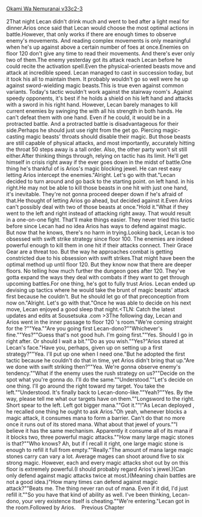 [Okami Wa Nemuranai v33c2-3](https://www.sousetsuka.com/2020/12/okami-wa-nemuranai-3323.html)
<br/><br/>
2That night Lecan didn't drink much and went to bed after a light meal for dinner.Arios once said that Lecan would choose the most optimal actions in battle.However, that only works if there are enough times to observe enemy's movements. And reading complex movements is only meaningful when he's up against above a certain number of foes at once.Enemies on floor 120 don't give any time to read their movements. And there's ever only two of them.The enemy yesterday got its attack reach Lecan before he could recite the activation spell.Even the physical-oriented beasts move and attack at incredible speed. Lecan managed to cast <Barrier> in succession today, but it took his all to maintain them. It probably wouldn't go so well were he up against sword-wielding magic beasts.This is true even against common variants. Today's tactic wouldn't work against the stairway room's <Guardians>.Against speedy opponents, it's best if he holds a shield on his left hand and attacks with a sword in his right hand. However, Lecan barely manages to kill current enemies by swinging the <Power Sword> with all his strength in both hands. He can't defeat them with one hand. Even if he could, it would be in a protracted battle. And a protracted battle is disadvantageous for their side.Perhaps he should just use <Bow of Yelvitz> right from the get go. Piercing magic-casting magic beasts' throats should disable their magic. But those beasts are still capable of physical attacks, and most importantly, accurately hitting the throat 50 steps away is a tall order. Also, the other party won't sit still either.After thinking things through, relying on <Barrier> tactic has its limit. He'll get himself in crisis right away if the <Barrier> ever goes down in the midst of battle.One thing he's thankful of is Arios's magic blocking jewel. He can rest easy letting Arios intercept the enemies."Alright. Let's go with that."Lecan decided to turn around and go back to the starting point.<Shield of Wolkan> on left hand. <Power Sword> in his right.He may not be able to kill those beasts in one hit with just one hand, it's inevitable. They're not gonna proceed deeper down if he's afraid of that.He thought of letting Arios go ahead, but decided against it.Even Arios can't possibly deal with two of those beasts at once."Hold it."What if they went to the left and right instead of attacking right away. That would result in a one-on-one fight. That'll make things easier. They never tried this tactic before since Lecan had no idea Arios has ways to defend against magic. But now that he knows, there's no harm in trying.Looking back, Lecan is too obsessed with swift strike strategy since floor 100. The enemies are indeed powerful enough to kill them in one hit if their attacks connect. Their Grace Gear are a threat too. But the way he approaches combat is getting constricted due to his obsession with swift strikes.That might have been the optimal method up until floor 120. But they know now that there are deeper floors. No telling how much further the dungeon goes after 120. They've gotta expand the ways they deal with combats if they want to get through upcoming battles.For one thing, he's got to fully trust Arios. Lecan ended up devising up tactics where he would take the brunt of magic beasts' attack first because he couldn't. But he should let go of that preconception from now on."Alright. Let's go with that."Once he was able to decide on his next move, Lecan enjoyed a good sleep that night.<TLN: Catch the latest updates and edits at Sousetsuka .com >3The following day, Lecan and Arios went in the inner passage to floor 120 <Guardians>'s room."We're coming straight for the <Guardians>?""Yea.""Are you going first Lecan-dono?""Whichever's fine.""Yes?""Guess that's not good huh. I'm going first.""Yes. Should I go in right after. Or should I wait a bit.""Do as you wish.""Yes?"Arios stared at Lecan's face."Have you, perhaps, given up on setting up a <Barrier> first strategy?""Yea. I'll put up one when I need one."But he adopted the <Barrier> first tactic because he couldn't do that in time, yet Arios didn't bring that up."Are we done with swift striking then?""Yea. We're gonna observe enemy's tendency.""What if the enemy uses the rush strategy on us?""Decide on the spot what you're gonna do. I'll do the same.""Understood.""Let's decide on one thing. I'll go around the right toward my target. You take the left.""Understood. It's finally back to Lecan-dono-like.""Yeah?""Yes. By the way, please tell me what our targets have on them.""Longsword to the right. Short spear to the left. Left got bigger mana.""Got it.""<Deploy>!"As Lecan deployed <Shield of Wolkan>, he recalled one thing he ought to ask Arios."Oh yeah, whenever <Necklace of Intuador> blocks a magic attack, it consumes mana to form a barrier. Can't do that no more once it runs out of its stored mana. What about that jewel of yours.""I believe it has the same mechanism. Apparently it consume all of its mana if it blocks two, three powerful magic attacks.""How many large magic stones is that?""Who knows? Ah, but if I recall it right, one large magic stone is enough to refill it full from empty.""Really."The amount of mana large magic stones carry can vary a lot. Average mages can shoot around five to six strong magic. However, each and every magic attacks shot out by <Armored> on this floor is extremely powerful.(I should probably regard Arios's jewel.)(Can only defend against magic attacks twice at most.)(Meaning chain battles are not a good idea.)"How many times can <Necklace of Intuador> defend against magic attack?""Beats me. The thing never ran out of mana. Even if it did, I'd just refill it.""So you have that kind of ability as well. I've been thinking, Lecan-dono, your very existence itself is cheating.""We're entering."Lecan got in the room.Followed by Arios.    Previous Chapter <br/>
